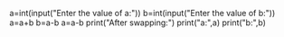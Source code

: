 a=int(input("Enter the value of a:"))
b=int(input("Enter the value of b:"))
a=a+b
b=a-b
a=a-b
print("After swapping:")
print("a:",a)
print("b:",b)
